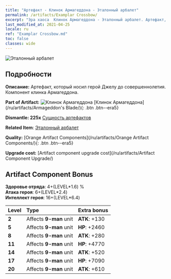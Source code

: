 ```yaml
---
title: "Артефакт - Клинок Армагеддона - Эталонный арбалет"
permalink: /artifacts/Examplar Crossbow/
excerpt: "Эра хаоса  Клинок Армагеддона - Эталонный арбалет. Артефакт, который носил герой Джелу до совершеннолетия. Компонент клинка Армагеддона."
last_modified_at: 2021-04-25
locale: ru
ref: "Examplar Crossbow.md"
toc: false
classes: wide
---
```


 ![Эталонный арбалет](/images/t/artifact_40446.png)



## Подробности

 **Описание:** Артефакт, который носил герой Джелу до совершеннолетия. Компонент клинка Армагеддона.

 **Part of Artifact:** ![Клинок Армагеддона](/images/t/icon_artifact_44.png) [Клинок Армагеддона](/ru/artifacts/Armageddon's Blade/){: .btn .btn--era5}

 **Dismantle: 225x** [Сущность артефактов](/ItemsRU/con_905/)

 **Related Item**: [Эталонный арбалет](/ItemsRU/art_171/)

 **Quality:** [Orange Artifact Components](/ru/artifacts/Orange Artifact Components/){: .btn .btn--era5}

 **Upgrade cost:** [Artifact component upgrade cost](/ru/artifacts/Artifact Component Upgrade/)

## Artifact Component Bonus

  **Здоровье отряда**: 4+(LEVEL\*1.6) %<br/>**Атака героя**: 6+(LEVEL\*2.4)<br/>**Интеллект героя**: 16+(LEVEL\*6.4)

  |  Level  | Type |    Extra bonus  | 
  |:--------|:-----|:----------------| 
  | **2** | Affects **9-man** unit | **ATK**: +130 | 
  | **5** | Affects **9-man** unit | **HP**: +2460 | 
  | **8** | Affects **9-man** unit | **ATK**: +280 | 
  | **11** | Affects **9-man** unit | **HP**: +4770 | 
  | **14** | Affects **9-man** unit | **ATK**: +520 | 
  | **17** | Affects **9-man** unit | **HP**: +7090 | 
  | **20** | Affects **9-man** unit | **ATK**: +610 | 
